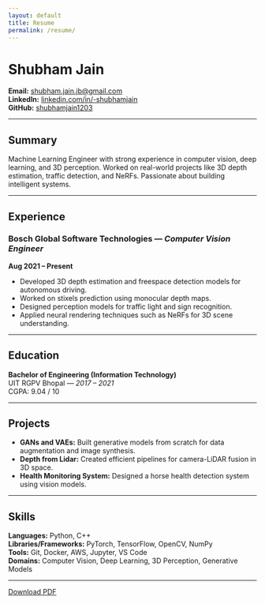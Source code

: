 ```yaml
---
layout: default
title: Resume
permalink: /resume/
---
```


# Shubham Jain

**Email:** shubham.jain.jb@gmail.com  
**LinkedIn:** [linkedin.com/in/-shubhamjain](https://www.linkedin.com/in/-shubhamjain)  
**GitHub:** [shubhamjain1203](https://github.com/shubhamjain1203)

---

## Summary

Machine Learning Engineer with strong experience in computer vision, deep learning, and 3D perception. Worked on real-world projects like 3D depth estimation, traffic detection, and NeRFs. Passionate about building intelligent systems.

---

## Experience

### Bosch Global Software Technologies — *Computer Vision Engineer*  
**Aug 2021 – Present**

- Developed 3D depth estimation and freespace detection models for autonomous driving.
- Worked on stixels prediction using monocular depth maps.
- Designed perception models for traffic light and sign recognition.
- Applied neural rendering techniques such as NeRFs for 3D scene understanding.

---

## Education

**Bachelor of Engineering (Information Technology)**  
UIT RGPV Bhopal — *2017 – 2021*  
CGPA: 9.04 / 10

---

## Projects

- **GANs and VAEs:** Built generative models from scratch for data augmentation and image synthesis.
- **Depth from Lidar:** Created efficient pipelines for camera-LiDAR fusion in 3D space.
- **Health Monitoring System:** Designed a horse health detection system using vision models.

---

## Skills

**Languages:** Python, C++  
**Libraries/Frameworks:** PyTorch, TensorFlow, OpenCV, NumPy  
**Tools:** Git, Docker, AWS, Jupyter, VS Code  
**Domains:** Computer Vision, Deep Learning, 3D Perception, Generative Models

---

[Download PDF](assets/resume/Shubham_vision_resume-2.pdf)
